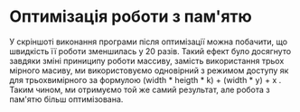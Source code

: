 # Оптимізація роботи з пам'ятю
У скріншоті виконання програми після оптимізації можна побачити, що швидкість її роботи зменшилась у 20 разів. Такий ефект було досягнуто завдяки зміні приниципу роботи массиву, замість використання трьох мірного масиву, ми використовуємо одновірний з режимом доступу як для трьохвимірного за формулою (width * heigth * k) + (width * y) + x . Таким чином, ми отримуємо той же самий результат, але робота з пам'ятю більш оптимізована.
